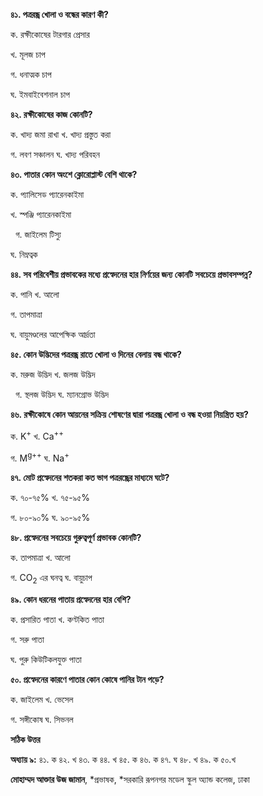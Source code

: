 **৪১. পত্ররন্ধ্র খোলা ও বন্ধের কারণ কী?**

ক. রক্ষীকোষের টারগার প্রেসার 

খ. মূলজ চাপ 

গ. ধনাত্মক চাপ 

ঘ. ইমবাইবেশনাল চাপ

**৪২. রক্ষীকোষের কাজ কোনটি?**

ক. খাদ্য জমা রাখা খ. খাদ্য প্রস্তুত করা 

গ. লবণ সঞ্চালন ঘ. খাদ্য পরিবহন

**৪৩. পাতার কোন অংশে ক্লোরোপ্লাস্ট বেশি থাকে?**

ক. প্যালিসেড প্যারেনকাইমা 

খ. স্পঞ্জি প্যারেনকাইমা

  গ. জাইলেম টিস্যু 

ঘ. নিম্নত্বক 

**৪৪. সব পরিবেশীয় প্রভাবকের মধ্যে প্রস্বেদনের হার নির্ণয়ের জন্য কোনটি সবচেয়ে প্রভাবসম্পন্ন?**

ক. পানি খ. আলো 

গ. তাপমাত্রা

ঘ. বায়ুমণ্ডলের আপেক্ষিক আর্দ্রতা

**৪৫. কোন উদ্ভিদের পত্ররন্ধ্র রাতে খোলা ও দিনের বেলায় বন্ধ থাকে?**

ক. মরুজ উদ্ভিদ খ. জলজ উদ্ভিদ

  গ. স্থলজ উদ্ভিদ ঘ. ম্যানগ্রোভ উদ্ভিদ

**৪৬. রক্ষীকোষে কোন আয়নের সক্রিয় শোষণের দ্বারা পত্ররন্ধ্র খোলা ও বন্ধ হওয়া নিয়ন্ত্রিত হয়?**

ক. K<sup>+</sup> খ. Ca<sup>++</sup> 

গ. M<sup>g++</sup> ঘ. Na<sup>+</sup> 

**৪৭. মোট প্রস্বেদনের শতকরা কত ভাগ পত্ররন্ধ্রের মাধ্যমে ঘটে?**

ক. ৭০-৭৫% খ. ৭৫-৯৫% 

গ. ৮০-৯০% ঘ. ৯০-৯৫%

**৪৮. প্রস্বেদনের সবচেয়ে গুরুত্বপূর্ণ প্রভাবক কোনটি?**

ক. তাপমাত্রা খ. আলো 

গ. CO<sub>2</sub> এর ঘনত্ব ঘ. বায়ুচাপ

**৪৯. কোন ধরনের পাতায় প্রস্বেদনের হার বেশি?**

ক. প্রসারিত পাতা খ. কণ্টকিত পাতা 

গ. সরু পাতা

ঘ. পুরু কিউটিকলযুক্ত পাতা

**৫০. প্রস্বেদনের কারণে পাতার কোন কোষে পানির টান পড়ে?**

ক. জাইলেম খ. ভেসেল 

গ. সঙ্গীকোষ ঘ. সিভনল

**সঠিক উত্তর**

**অধ্যায় ৯:** ৪১. ক ৪২. খ ৪৩. ক ৪৪. খ ৪৫. ক ৪৬. ক ৪৭. ঘ ৪৮. খ ৪৯. ক ৫০.খ

**মোহাম্মদ আক্তার উজ জামান**, *প্রভাষক, *সরকারি রূপনগর মডেল স্কুল অ্যান্ড কলেজ, ঢাকা
